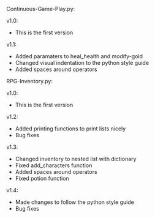 Continuous-Game-Play.py:

v1.0:
- This is the first version

v1.1:

- Added paramaters to heal_health and modify-gold
- Changed visual indentation to the python style guide
- Added spaces around operators

RPG-Inventory.py:

v1.0:

- This is the first version

v1.2:

- Added printing functions to print lists nicely
- Bug fixes

v1.3:

- Changed inventory to nested list with dictionary
- Fixed add_characters function
- Added spaces around operators
- Fixed potion function

v1.4:

- Made changes to follow the python style guide
- Bug fixes
